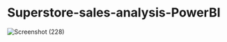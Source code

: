 # Superstore-sales-analysis-PowerBI














![Screenshot (228)](https://github.com/Purva-Golatkar/Superstore-sales-analysis-PowerBI/assets/135613624/ec74431f-60c3-4d82-b810-7fc25752e73a)

